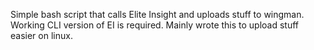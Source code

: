 Simple bash script that calls Elite Insight and uploads stuff to wingman.
Working CLI version of EI is required. Mainly wrote this to upload stuff easier on linux.